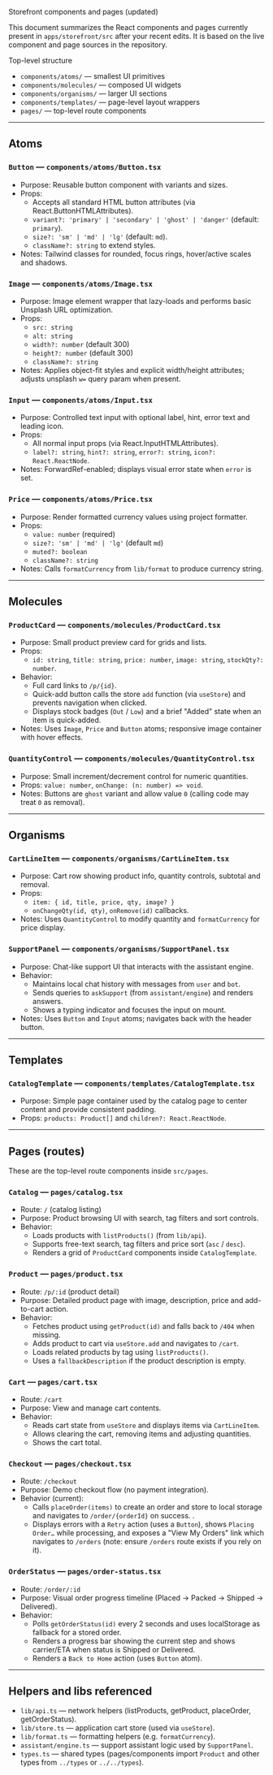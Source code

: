 Storefront components and pages (updated)

This document summarizes the React components and pages currently present in `apps/storefront/src` after your recent edits. It is based on the live component and page sources in the repository.

Top-level structure
- `components/atoms/` — smallest UI primitives
- `components/molecules/` — composed UI widgets
- `components/organisms/` — larger UI sections
- `components/templates/` — page-level layout wrappers
- `pages/` — top-level route components

---

## Atoms

### `Button` — `components/atoms/Button.tsx`
- Purpose: Reusable button component with variants and sizes.
- Props:
  - Accepts all standard HTML button attributes (via React.ButtonHTMLAttributes).
  - `variant?: 'primary' | 'secondary' | 'ghost' | 'danger'` (default: `primary`).
  - `size?: 'sm' | 'md' | 'lg'` (default: `md`).
  - `className?: string` to extend styles.
- Notes: Tailwind classes for rounded, focus rings, hover/active scales and shadows.

### `Image` — `components/atoms/Image.tsx`
- Purpose: Image element wrapper that lazy-loads and performs basic Unsplash URL optimization.
- Props:
  - `src: string`
  - `alt: string`
  - `width?: number` (default 300)
  - `height?: number` (default 300)
  - `className?: string`
- Notes: Applies object-fit styles and explicit width/height attributes; adjusts unsplash `w=` query param when present.

### `Input` — `components/atoms/Input.tsx`
- Purpose: Controlled text input with optional label, hint, error text and leading icon.
- Props:
  - All normal input props (via React.InputHTMLAttributes).
  - `label?: string`, `hint?: string`, `error?: string`, `icon?: React.ReactNode`.
- Notes: ForwardRef-enabled; displays visual error state when `error` is set.

### `Price` — `components/atoms/Price.tsx`
- Purpose: Render formatted currency values using project formatter.
- Props:
  - `value: number` (required)
  - `size?: 'sm' | 'md' | 'lg'` (default `md`)
  - `muted?: boolean`
  - `className?: string`
- Notes: Calls `formatCurrency` from `lib/format` to produce currency string.

---

## Molecules

### `ProductCard` — `components/molecules/ProductCard.tsx`
- Purpose: Small product preview card for grids and lists.
- Props:
  - `id: string`, `title: string`, `price: number`, `image: string`, `stockQty?: number`.
- Behavior:
  - Full card links to `/p/{id}`.
  - Quick-add button calls the store `add` function (via `useStore`) and prevents navigation when clicked.
  - Displays stock badges (`Out` / `Low`) and a brief "Added" state when an item is quick-added.
- Notes: Uses `Image`, `Price` and `Button` atoms; responsive image container with hover effects.

### `QuantityControl` — `components/molecules/QuantityControl.tsx`
- Purpose: Small increment/decrement control for numeric quantities.
- Props: `value: number`, `onChange: (n: number) => void`.
- Notes: Buttons are `ghost` variant and allow value `0` (calling code may treat `0` as removal).

---

## Organisms

### `CartLineItem` — `components/organisms/CartLineItem.tsx`
- Purpose: Cart row showing product info, quantity controls, subtotal and removal.
- Props:
  - `item: { id, title, price, qty, image? }`
  - `onChangeQty(id, qty)`, `onRemove(id)` callbacks.
- Notes: Uses `QuantityControl` to modify quantity and `formatCurrency` for price display.

### `SupportPanel` — `components/organisms/SupportPanel.tsx`
- Purpose: Chat-like support UI that interacts with the assistant engine.
- Behavior:
  - Maintains local chat history with messages from `user` and `bot`.
  - Sends queries to `askSupport` (from `assistant/engine`) and renders answers.
  - Shows a typing indicator and focuses the input on mount.
- Notes: Uses `Button` and `Input` atoms; navigates back with the header button.

---

## Templates

### `CatalogTemplate` — `components/templates/CatalogTemplate.tsx`
- Purpose: Simple page container used by the catalog page to center content and provide consistent padding.
- Props: `products: Product[]` and `children?: React.ReactNode`.

---

## Pages (routes)

These are the top-level route components inside `src/pages`.

### `Catalog` — `pages/catalog.tsx`
- Route: `/` (catalog listing)
- Purpose: Product browsing UI with search, tag filters and sort controls.
- Behavior:
  - Loads products with `listProducts()` (from `lib/api`).
  - Supports free-text search, tag filters and price sort (`asc` / `desc`).
  - Renders a grid of `ProductCard` components inside `CatalogTemplate`.

### `Product` — `pages/product.tsx`
- Route: `/p/:id` (product detail)
- Purpose: Detailed product page with image, description, price and add-to-cart action.
- Behavior:
  - Fetches product using `getProduct(id)` and falls back to `/404` when missing.
  - Adds product to cart via `useStore.add` and navigates to `/cart`.
  - Loads related products by tag using `listProducts()`.
  - Uses a `fallbackDescription` if the product description is empty.

### `Cart` — `pages/cart.tsx`
- Route: `/cart`
- Purpose: View and manage cart contents.
- Behavior:
  - Reads cart state from `useStore` and displays items via `CartLineItem`.
  - Allows clearing the cart, removing items and adjusting quantities.
  - Shows the cart total.

### `Checkout` — `pages/checkout.tsx`
- Route: `/checkout`
- Purpose: Demo checkout flow (no payment integration).
- Behavior (current):
  - Calls `placeOrder(items)`  to create an order and store to local storage  and navigates to `/order/{orderId}` on success.
   .
  - Displays errors with a `Retry` action (uses a `Button`), shows `Placing Order…` while processing, and exposes a "View My Orders" link which navigates to `/orders` (note: ensure `/orders` route exists if you rely on it).

### `OrderStatus` — `pages/order-status.tsx`
- Route: `/order/:id`
- Purpose: Visual order progress timeline (Placed → Packed → Shipped → Delivered).
- Behavior:
  - Polls `getOrderStatus(id)` every 2 seconds and uses localStorage as fallback for a stored order.
  - Renders a progress bar showing the current step and shows carrier/ETA when status is Shipped or Delivered.
  - Renders a `Back to Home` action (uses `Button` atom).

---

## Helpers and libs referenced
- `lib/api.ts` — network helpers (listProducts, getProduct, placeOrder, getOrderStatus).
- `lib/store.ts` — application cart store (used via `useStore`).
- `lib/format.ts` — formatting helpers (e.g. `formatCurrency`).
- `assistant/engine.ts` — support assistant logic used by `SupportPanel`.
- `types.ts` — shared types (pages/components import `Product` and other types from `../types` or `../../types`).



